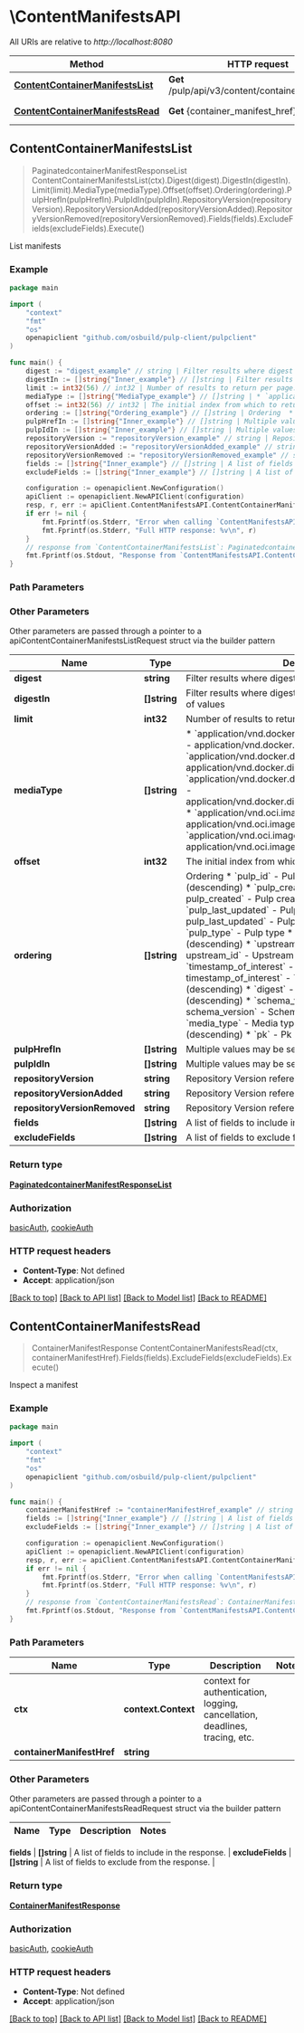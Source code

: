 # \ContentManifestsAPI

All URIs are relative to *http://localhost:8080*

Method | HTTP request | Description
------------- | ------------- | -------------
[**ContentContainerManifestsList**](ContentManifestsAPI.md#ContentContainerManifestsList) | **Get** /pulp/api/v3/content/container/manifests/ | List manifests
[**ContentContainerManifestsRead**](ContentManifestsAPI.md#ContentContainerManifestsRead) | **Get** {container_manifest_href} | Inspect a manifest



## ContentContainerManifestsList

> PaginatedcontainerManifestResponseList ContentContainerManifestsList(ctx).Digest(digest).DigestIn(digestIn).Limit(limit).MediaType(mediaType).Offset(offset).Ordering(ordering).PulpHrefIn(pulpHrefIn).PulpIdIn(pulpIdIn).RepositoryVersion(repositoryVersion).RepositoryVersionAdded(repositoryVersionAdded).RepositoryVersionRemoved(repositoryVersionRemoved).Fields(fields).ExcludeFields(excludeFields).Execute()

List manifests



### Example

```go
package main

import (
    "context"
    "fmt"
    "os"
    openapiclient "github.com/osbuild/pulp-client/pulpclient"
)

func main() {
    digest := "digest_example" // string | Filter results where digest matches value (optional)
    digestIn := []string{"Inner_example"} // []string | Filter results where digest is in a comma-separated list of values (optional)
    limit := int32(56) // int32 | Number of results to return per page. (optional)
    mediaType := []string{"MediaType_example"} // []string | * `application/vnd.docker.distribution.manifest.v1+json` - application/vnd.docker.distribution.manifest.v1+json * `application/vnd.docker.distribution.manifest.v2+json` - application/vnd.docker.distribution.manifest.v2+json * `application/vnd.docker.distribution.manifest.list.v2+json` - application/vnd.docker.distribution.manifest.list.v2+json * `application/vnd.oci.image.manifest.v1+json` - application/vnd.oci.image.manifest.v1+json * `application/vnd.oci.image.index.v1+json` - application/vnd.oci.image.index.v1+json (optional)
    offset := int32(56) // int32 | The initial index from which to return the results. (optional)
    ordering := []string{"Ordering_example"} // []string | Ordering  * `pulp_id` - Pulp id * `-pulp_id` - Pulp id (descending) * `pulp_created` - Pulp created * `-pulp_created` - Pulp created (descending) * `pulp_last_updated` - Pulp last updated * `-pulp_last_updated` - Pulp last updated (descending) * `pulp_type` - Pulp type * `-pulp_type` - Pulp type (descending) * `upstream_id` - Upstream id * `-upstream_id` - Upstream id (descending) * `timestamp_of_interest` - Timestamp of interest * `-timestamp_of_interest` - Timestamp of interest (descending) * `digest` - Digest * `-digest` - Digest (descending) * `schema_version` - Schema version * `-schema_version` - Schema version (descending) * `media_type` - Media type * `-media_type` - Media type (descending) * `pk` - Pk * `-pk` - Pk (descending) (optional)
    pulpHrefIn := []string{"Inner_example"} // []string | Multiple values may be separated by commas. (optional)
    pulpIdIn := []string{"Inner_example"} // []string | Multiple values may be separated by commas. (optional)
    repositoryVersion := "repositoryVersion_example" // string | Repository Version referenced by HREF (optional)
    repositoryVersionAdded := "repositoryVersionAdded_example" // string | Repository Version referenced by HREF (optional)
    repositoryVersionRemoved := "repositoryVersionRemoved_example" // string | Repository Version referenced by HREF (optional)
    fields := []string{"Inner_example"} // []string | A list of fields to include in the response. (optional)
    excludeFields := []string{"Inner_example"} // []string | A list of fields to exclude from the response. (optional)

    configuration := openapiclient.NewConfiguration()
    apiClient := openapiclient.NewAPIClient(configuration)
    resp, r, err := apiClient.ContentManifestsAPI.ContentContainerManifestsList(context.Background()).Digest(digest).DigestIn(digestIn).Limit(limit).MediaType(mediaType).Offset(offset).Ordering(ordering).PulpHrefIn(pulpHrefIn).PulpIdIn(pulpIdIn).RepositoryVersion(repositoryVersion).RepositoryVersionAdded(repositoryVersionAdded).RepositoryVersionRemoved(repositoryVersionRemoved).Fields(fields).ExcludeFields(excludeFields).Execute()
    if err != nil {
        fmt.Fprintf(os.Stderr, "Error when calling `ContentManifestsAPI.ContentContainerManifestsList``: %v\n", err)
        fmt.Fprintf(os.Stderr, "Full HTTP response: %v\n", r)
    }
    // response from `ContentContainerManifestsList`: PaginatedcontainerManifestResponseList
    fmt.Fprintf(os.Stdout, "Response from `ContentManifestsAPI.ContentContainerManifestsList`: %v\n", resp)
}
```

### Path Parameters



### Other Parameters

Other parameters are passed through a pointer to a apiContentContainerManifestsListRequest struct via the builder pattern


Name | Type | Description  | Notes
------------- | ------------- | ------------- | -------------
 **digest** | **string** | Filter results where digest matches value | 
 **digestIn** | **[]string** | Filter results where digest is in a comma-separated list of values | 
 **limit** | **int32** | Number of results to return per page. | 
 **mediaType** | **[]string** | * &#x60;application/vnd.docker.distribution.manifest.v1+json&#x60; - application/vnd.docker.distribution.manifest.v1+json * &#x60;application/vnd.docker.distribution.manifest.v2+json&#x60; - application/vnd.docker.distribution.manifest.v2+json * &#x60;application/vnd.docker.distribution.manifest.list.v2+json&#x60; - application/vnd.docker.distribution.manifest.list.v2+json * &#x60;application/vnd.oci.image.manifest.v1+json&#x60; - application/vnd.oci.image.manifest.v1+json * &#x60;application/vnd.oci.image.index.v1+json&#x60; - application/vnd.oci.image.index.v1+json | 
 **offset** | **int32** | The initial index from which to return the results. | 
 **ordering** | **[]string** | Ordering  * &#x60;pulp_id&#x60; - Pulp id * &#x60;-pulp_id&#x60; - Pulp id (descending) * &#x60;pulp_created&#x60; - Pulp created * &#x60;-pulp_created&#x60; - Pulp created (descending) * &#x60;pulp_last_updated&#x60; - Pulp last updated * &#x60;-pulp_last_updated&#x60; - Pulp last updated (descending) * &#x60;pulp_type&#x60; - Pulp type * &#x60;-pulp_type&#x60; - Pulp type (descending) * &#x60;upstream_id&#x60; - Upstream id * &#x60;-upstream_id&#x60; - Upstream id (descending) * &#x60;timestamp_of_interest&#x60; - Timestamp of interest * &#x60;-timestamp_of_interest&#x60; - Timestamp of interest (descending) * &#x60;digest&#x60; - Digest * &#x60;-digest&#x60; - Digest (descending) * &#x60;schema_version&#x60; - Schema version * &#x60;-schema_version&#x60; - Schema version (descending) * &#x60;media_type&#x60; - Media type * &#x60;-media_type&#x60; - Media type (descending) * &#x60;pk&#x60; - Pk * &#x60;-pk&#x60; - Pk (descending) | 
 **pulpHrefIn** | **[]string** | Multiple values may be separated by commas. | 
 **pulpIdIn** | **[]string** | Multiple values may be separated by commas. | 
 **repositoryVersion** | **string** | Repository Version referenced by HREF | 
 **repositoryVersionAdded** | **string** | Repository Version referenced by HREF | 
 **repositoryVersionRemoved** | **string** | Repository Version referenced by HREF | 
 **fields** | **[]string** | A list of fields to include in the response. | 
 **excludeFields** | **[]string** | A list of fields to exclude from the response. | 

### Return type

[**PaginatedcontainerManifestResponseList**](PaginatedcontainerManifestResponseList.md)

### Authorization

[basicAuth](../README.md#basicAuth), [cookieAuth](../README.md#cookieAuth)

### HTTP request headers

- **Content-Type**: Not defined
- **Accept**: application/json

[[Back to top]](#) [[Back to API list]](../README.md#documentation-for-api-endpoints)
[[Back to Model list]](../README.md#documentation-for-models)
[[Back to README]](../README.md)


## ContentContainerManifestsRead

> ContainerManifestResponse ContentContainerManifestsRead(ctx, containerManifestHref).Fields(fields).ExcludeFields(excludeFields).Execute()

Inspect a manifest



### Example

```go
package main

import (
    "context"
    "fmt"
    "os"
    openapiclient "github.com/osbuild/pulp-client/pulpclient"
)

func main() {
    containerManifestHref := "containerManifestHref_example" // string | 
    fields := []string{"Inner_example"} // []string | A list of fields to include in the response. (optional)
    excludeFields := []string{"Inner_example"} // []string | A list of fields to exclude from the response. (optional)

    configuration := openapiclient.NewConfiguration()
    apiClient := openapiclient.NewAPIClient(configuration)
    resp, r, err := apiClient.ContentManifestsAPI.ContentContainerManifestsRead(context.Background(), containerManifestHref).Fields(fields).ExcludeFields(excludeFields).Execute()
    if err != nil {
        fmt.Fprintf(os.Stderr, "Error when calling `ContentManifestsAPI.ContentContainerManifestsRead``: %v\n", err)
        fmt.Fprintf(os.Stderr, "Full HTTP response: %v\n", r)
    }
    // response from `ContentContainerManifestsRead`: ContainerManifestResponse
    fmt.Fprintf(os.Stdout, "Response from `ContentManifestsAPI.ContentContainerManifestsRead`: %v\n", resp)
}
```

### Path Parameters


Name | Type | Description  | Notes
------------- | ------------- | ------------- | -------------
**ctx** | **context.Context** | context for authentication, logging, cancellation, deadlines, tracing, etc.
**containerManifestHref** | **string** |  | 

### Other Parameters

Other parameters are passed through a pointer to a apiContentContainerManifestsReadRequest struct via the builder pattern


Name | Type | Description  | Notes
------------- | ------------- | ------------- | -------------

 **fields** | **[]string** | A list of fields to include in the response. | 
 **excludeFields** | **[]string** | A list of fields to exclude from the response. | 

### Return type

[**ContainerManifestResponse**](ContainerManifestResponse.md)

### Authorization

[basicAuth](../README.md#basicAuth), [cookieAuth](../README.md#cookieAuth)

### HTTP request headers

- **Content-Type**: Not defined
- **Accept**: application/json

[[Back to top]](#) [[Back to API list]](../README.md#documentation-for-api-endpoints)
[[Back to Model list]](../README.md#documentation-for-models)
[[Back to README]](../README.md)

